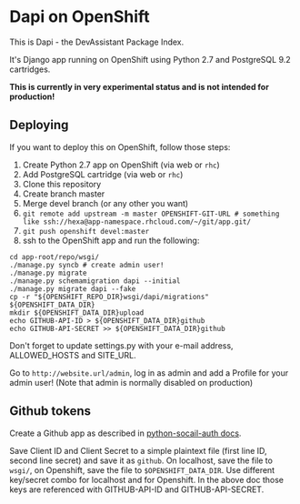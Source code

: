 Dapi on OpenShift
=================

This is Dapi - the DevAssistant Package Index.

It's Django app running on OpenShift using Python 2.7 and PostgreSQL 9.2 cartridges.

**This is currently in very experimental status and is not intended for production!**

Deploying
---------

If you want to deploy this on OpenShift, follow those steps:

 1. Create Python 2.7 app on OpenShift (via web or `rhc`)
 2. Add PostgreSQL cartridge (via web or `rhc`)
 3. Clone this repository
 4. Create branch master
 5. Merge devel branch (or any other you want)
 6. `git remote add upstream -m master OPENSHIFT-GIT-URL # something like ssh://hexa@app-namespace.rhcloud.com/~/git/app.git/`
 7. `git push openshift devel:master`
 8. ssh to the OpenShift app and run the following:

````
cd app-root/repo/wsgi/
./manage.py syncb # create admin user!
./manage.py migrate
./manage.py schemamigration dapi --initial
./manage.py migrate dapi --fake
cp -r "${OPENSHIFT_REPO_DIR}wsgi/dapi/migrations" ${OPENSHIFT_DATA_DIR}
mkdir ${OPENSHIFT_DATA_DIR}upload
echo GITHUB-API-ID > ${OPENSHIFT_DATA_DIR}github
echo GITHUB-API-SECRET >> ${OPENSHIFT_DATA_DIR}github
````

Don't forget to update settings.py with your e-mail address, ALLOWED_HOSTS and SITE_URL.

Go to `http://website.url/admin`, log in as admin and add a Profile for your admin user! (Note that admin is normally disabled on production)

Github tokens
-------------

Create a Github app as described in [python-socail-auth docs](http://psa.matiasaguirre.net/docs/backends/github.html).

Save Client ID and Client Secret to a simple plaintext file (first line ID, second line secret) and save it as `github`. On localhost, save the file to `wsgi/`, on Openshift, save the file to `$OPENSHIFT_DATA_DIR`. Use different key/secret combo for localhost and for Openshift. In the above doc those keys are referenced with GITHUB-API-ID and GITHUB-API-SECRET.
